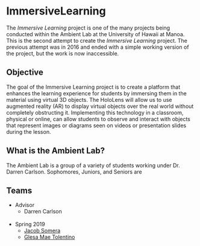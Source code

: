 # ImmersiveLearning

The *Immersive Learning* project is one of the many projects being conducted within the Ambient Lab at the University of Hawaii at Manoa.
This is the second attempt to create the *Immersive Learning* project. The previous attempt was in 2016 and ended with a simple working version of the project, but the work is now inaccessible.

## Objective

The goal of the Immersive Learning project is to create a platform that enhances the learning experience for students by immersing them in the material using virtual 3D objects. The HoloLens will allow us to use augmented reality (AR) to display virtual objects over the real world without completely obstructing it. Implementing this technology in a classroom, physical or online, can allow students to observe and interact with objects that represent images or diagrams seen on videos or presentation slides during the lesson.

## What is the Ambient Lab?

The Ambient Lab is a group of a variety of students working under Dr. Darren Carlson. Sophomores, Juniors, and Seniors are 

## Teams
<ul>

<li>Advisor
<ul>
<li>Darren Carlson</li>
</ul>
</li>

<br/>

<li>Spring 2019
<ul>
<li><a href="https://github.com/jsome635">Jacob Somera</a></li>
<li><a href="https://github.com/g-tolentino">Glesa Mae Tolentino</a></li>
</ul>
</li>

</ul>
